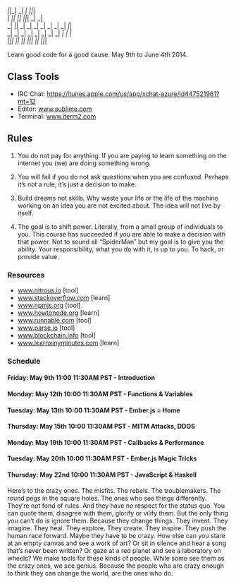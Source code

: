 
                                                             
   _|_|_|                            _|        _|    _|_|_|  
 _|          _|_|      _|_|      _|_|_|        _|  _|        
 _|  _|_|  _|    _|  _|    _|  _|    _|        _|    _|_|    
 _|    _|  _|    _|  _|    _|  _|    _|  _|    _|        _|  
   _|_|_|    _|_|      _|_|      _|_|_|    _|_|    _|_|_|    
                                                             
Learn good code for a good cause. May 9th to June 4th 2014.

## Class Tools
- IRC Chat: https://itunes.apple.com/us/app/xchat-azure/id447521961?mt=12
- Editor: www.sublime.com
- Terminal: www.iterm2.com

## Rules
1. You do not pay for anything. If you are paying to learn something on the internet you (we) are doing something wrong.

2. You will fail if you do not ask questions when you are confused. Perhaps it’s not a rule, it’s just a decision to make.

3. Build dreams not skills. Why waste your life or the life of the machine working on an idea you are not excited about. The idea will not live by itself.

4. The goal is to shift power. Literally, from a small group of individuals to you. This course has succeeded if you are able to make a decision with that power. Not to sound all “SpiderMan” but my goal is to give you the ability. Your responsibility, what you do with it, is up to you. To hack, or provide value.

### Resources
- www.nitrous.io [tool]
- www.stackoverflow.com [learn]
- www.npmjs.org [tool]
- www.howtonode.org [learn]
- www.runnable.com [tool]
- www.parse.io [tool]
- www.blockchain.info [tool]
- www.learnxinyminutes.com [learn]

### Schedule
#### Friday: May 9th 11:00 11:30AM PST - Introduction
#### Monday: May 12th 10:00 11:30AM PST - Functions & Variables
#### Tuesday: May 13th 10:00 11:30AM PST - Ember.js = Home
#### Thursday: May 15th 10:00 11:30AM PST - MITM Attacks, DDOS
#### Monday: May 19th 10:00 11:30AM PST - Callbacks & Performance
#### Tuesday: May 20th 10:00 11:30AM PST - Ember.js Magic Tricks
#### Thursday: May 22nd 10:00 11:30AM PST - JavaScript & Haskell

Here’s to the crazy ones. The misfits. The rebels. The troublemakers. The round pegs in the square holes. The ones who see things differently. They’re not fond of rules. And they have no respect for the status quo. You can quote them, disagree with them, glorify or vilify them. But the only thing you can’t do is ignore them. Because they change things. They invent. They imagine. They heal. They explore. They create. They inspire. They push the human race forward. Maybe they have to be crazy. How else can you stare at an empty canvas and see a work of art? Or sit in silence and hear a song that’s never been written? Or gaze at a red planet and see a laboratory on wheels? We make tools for these kinds of people. While some see them as the crazy ones, we see genius. Because the people who are crazy enough to think they can change the world, are the ones who do.

